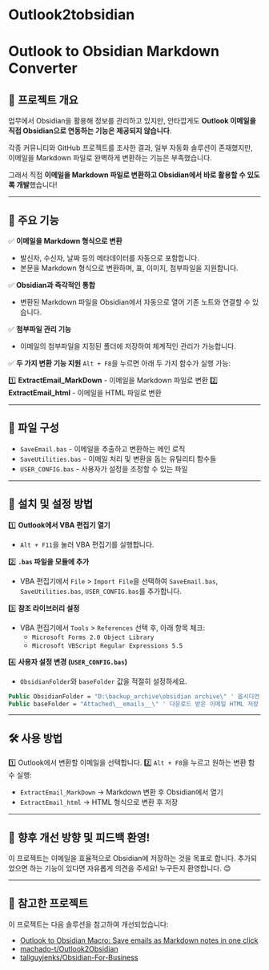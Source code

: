 # Outlook2tobsidian

# Outlook to Obsidian Markdown Converter

## 🔹 프로젝트 개요
업무에서 Obsidian을 활용해 정보를 관리하고 있지만, 안타깝게도 **Outlook 이메일을 직접 Obsidian으로 연동하는 기능은 제공되지 않습니다**. 

각종 커뮤니티와 GitHub 프로젝트를 조사한 결과, 일부 자동화 솔루션이 존재했지만, 이메일을 Markdown 파일로 완벽하게 변환하는 기능은 부족했습니다. 

그래서 직접 **이메일을 Markdown 파일로 변환하고 Obsidian에서 바로 활용할 수 있도록 개발**했습니다!

---

## 🚀 주요 기능
✅ **이메일을 Markdown 형식으로 변환**
   - 발신자, 수신자, 날짜 등의 메타데이터를 자동으로 포함합니다.
   - 본문을 Markdown 형식으로 변환하며, 표, 이미지, 첨부파일을 지원합니다.
   
✅ **Obsidian과 즉각적인 통합**
   - 변환된 Markdown 파일을 Obsidian에서 자동으로 열어 기존 노트와 연결할 수 있습니다.
   
✅ **첨부파일 관리 기능**
   - 이메일의 첨부파일을 지정된 폴더에 저장하여 체계적인 관리가 가능합니다.

✅ **두 가지 변환 기능 지원**
   `Alt + F8`을 누르면 아래 두 가지 함수가 실행 가능:
   
   1️⃣ **ExtractEmail_MarkDown** - 이메일을 Markdown 파일로 변환
   2️⃣ **ExtractEmail_html** - 이메일을 HTML 파일로 변환

---

## 📂 파일 구성
- `SaveEmail.bas` - 이메일을 추출하고 변환하는 메인 로직
- `SaveUtilities.bas` - 이메일 처리 및 변환을 돕는 유틸리티 함수들
- `USER_CONFIG.bas` - 사용자가 설정을 조정할 수 있는 파일

---

## 🔧 설치 및 설정 방법
1️⃣ **Outlook에서 VBA 편집기 열기**
   - `Alt + F11`을 눌러 VBA 편집기를 실행합니다.

2️⃣ **`.bas` 파일을 모듈에 추가**
   - VBA 편집기에서 `File` > `Import File`을 선택하여 `SaveEmail.bas`, `SaveUtilities.bas`, `USER_CONFIG.bas`를 추가합니다.

3️⃣ **참조 라이브러리 설정**
   - VBA 편집기에서 `Tools` > `References` 선택 후, 아래 항목 체크:
     - `Microsoft Forms 2.0 Object Library`
     - `Microsoft VBScript Regular Expressions 5.5`

4️⃣ **사용자 설정 변경 (`USER_CONFIG.bas`)**
   - `ObsidianFolder`와 `baseFolder` 값을 적절히 설정하세요.
   ```vb
   Public ObsidianFolder = "D:\backup_archive\obsidian archive\" ' 옵시디언 저장소 경로
   Public baseFolder = "Attached\__emails__\" ' 다운로드 받은 이메일 HTML 저장 경로
   ```

---

## 🛠 사용 방법
1️⃣ Outlook에서 변환할 이메일을 선택합니다.
2️⃣ `Alt + F8`을 누르고 원하는 변환 함수 실행:
   - `ExtractEmail_MarkDown` → Markdown 변환 후 Obsidian에서 열기
   - `ExtractEmail_html` → HTML 형식으로 변환 후 저장

---

## 📌 향후 개선 방향 및 피드백 환영!
이 프로젝트는 이메일을 효율적으로 Obsidian에 저장하는 것을 목표로 합니다. 추가되었으면 하는 기능이 있다면 자유롭게 의견을 주세요! 누구든지 환영합니다. 😊

---

## 🔗 참고한 프로젝트
이 프로젝트는 다음 솔루션을 참고하여 개선되었습니다:
- [Outlook to Obsidian Macro: Save emails as Markdown notes in one click](https://forum.obsidian.md/t/outlook-to-obsidian-macro-save-emails-as-markdown-notes-in-one-click/95689)
- [machado-t/Outlook2Obsidian](https://github.com/machado-t/Outlook2Obsidian)
- [tallguyjenks/Obsidian-For-Business](https://github.com/tallguyjenks/Obsidian-For-Business)

